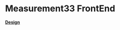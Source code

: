 # Measurement33 FrontEnd
[**Design**](https://www.figma.com/file/C30gO6bxKhV8ne6qkNh8lG/Measurement33?node-id=0%3A1)